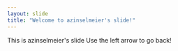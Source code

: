 ```yaml
---
layout: slide
title: "Welcome to azinselmeier's slide!"
---
```

This is azinselmeier's slide
Use the left arrow to go back!
